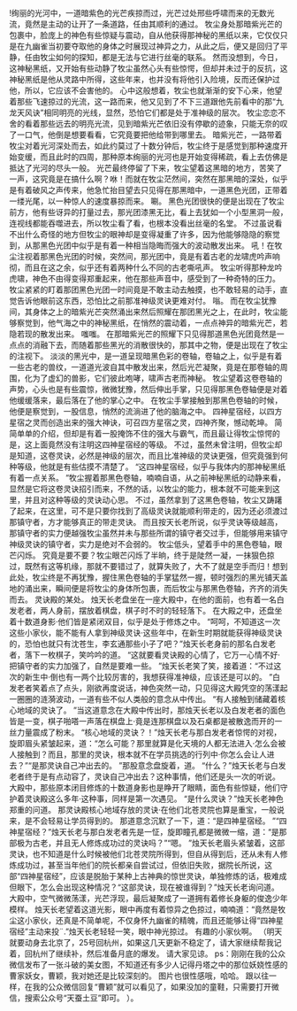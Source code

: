 !绚丽的光河中，一道暗紫色的光芒疾掠而过，光芒过处邢些呼啸而来的无数光流，竟然是主动的让开了一条道路，任由其顺利的通过。
牧尘身处那暗紫光芒的包裹中，脸庞上的神色有些惊疑与震动，自从他获得那神秘的黑纸以来，它仅仅只是在九幽雀当初要夺取他的身体之时展现过神异之力，从此之后，便又是回归了平静，任由牧尘如何的探知，都是无法与它进行丝毫的联系。
然而没想到，今日，这神秘黑纸，又开始有些动静了牧尘虽然心头有些惊愕，但却并未过于的反抗，这神秘黑纸是他从灵路中所得，这些年来，也并没有将他引入险境，反而还保护过他，所以，它应该不会害他的。
心中这般想着，牧尘也就渐渐的安下心来，他望着那些飞速掠过的光流，这一路而来，他又见到了不下三道跟他先前看中的那“九龙天风诀”相同明亮的光线，显然，恐怕它们都是处于准神级的层次。
牧尘恋恋不舍的看着那些远去的明亮光流，见到暗紫光芒依旧没有停歇的迹象，只能无奈的叹了一口气，他倒是想要看看，它究竟要把他给带到哪里去。
暗紫光芒，一路带着牧尘对着光河深处而去，如此约莫过了十数分钟后，牧尘终于是感觉到那种速度开始变缓，而且此时的四周，那种原本绚丽的光河也是开始变得稀疏，看上去仿佛是抵达了光河的尽头一般。
光芒最终停留了下来，牧尘望着这黑暗的地方，苦笑了一声，这究竟是在搞什么啊？咻！而就在牧尘茫然间，突然在那黑暗的深处，似乎是有着破风之声传来，他急忙抬目望去只见得在那黑暗中，一道黑色光团，正带着一缕光尾，以一种惊人的速度暴掠而来。
唰。
黑色光团很快的便是出现在了牧尘前方，他有些讶异的打量过去，那光团漆黑无比，看上去犹如一个小型黑洞一般，连视线都能吞噬进去，所以牧尘看了看，也根本没看出丝毫的名堂。
不过虽说看不出什么奇怪的地方但牧尘的眼神却是变得凝重了许多，因为他能够隐隐的察觉到，从那黑色光团中似乎是有着一种相当隐晦而强大的波动散发出来。
吼！在牧尘注视着那黑色光团的时候，突然间，那光团中，竟是有着古老的龙啸虎吟声响彻，而且在这之余，似乎还有着两种什么不同的古老嘶吼声。
牧尘听得那种龙吟虎啸，神色不由得变得郑重起来，他在那些声音中，感受到了一种奇特的压力。
牧尘紧紧的盯着那团黑色光团一时间竟是不敢主动去触摸，也不敢轻易的动手，直觉告诉他眼前这东西，恐怕比之前那准神级灵诀更难对付。
嗡。
而在牧尘犹豫间，其身体之上的暗紫光芒突然涌出来然后照耀在那团黑光之上，在此时，牧尘能够察觉到，他气海之中的神秘黑纸，在悄然的震动着，一点点神异的暗紫光芒，若隐若现的散发出来。
嗤嗤。
在那暗紫光芒的照耀下只见得那道黑色光团竟然是一点点的消融下去，而随着那些黑光的消散很快的，那其中之物，便是出现在了牧尘的注视下。
淡淡的黑光中，是一道呈现暗黑色彩的卷轴，卷轴之上，似乎是有着一些古老的兽纹，一道道光波自其中散发出来，然后光芒凝聚，竟是在那卷轴的周围，化为了虚幻的兽影，它们彼此咆哮，啸声古老而神秘。
牧尘望着这卷卷轴的声势，心头也是有些震惊，微微犹豫，然后伸出手掌，只见得那黑色卷轴便是对着他缓缓落来，最后落在了他的掌心之中。
在牧尘手掌接触到那黑色卷轴的时候，他便是察觉到，一股信息，悄然的流淌进了他的脑海之中。
四神星宿经，以四方星宿之灵而创造出来的强大神诀，可召四方星宿之灵，四神齐聚，憾动乾坤。
简简单单的介绍，但却是有着一股掩饰不住的强大与霸气，而且最让得牧尘惊愕的是，这上面竟然没有注明这四神星宿经的等级。
不过，虽然未曾注明，但牧尘却是知道，这卷灵诀，必然是神级的层次，而且比准神级的灵诀更强，但究竟强到何种等级，他就是有些估摸不清楚了。
“这四神星宿经，似乎与我体内的那神秘黑纸有着一点关系。
”牧尘握着那黑色卷轴，喃喃自语，从之前神秘黑纸的动静来看，显然是它将这卷灵诀招引而来，不然的话，以牧尘的能力，根本就不可能来到这里，并且对这种等级的灵诀动心思。
不过，虽然拿到了这黑色卷轴，牧尘又踌躇了起来，在这里，可不是只要你找到了高级灵诀就能顺利带走的，因为还必须渡过那镇守者，方才能够真正的带走灵诀。
而且按天长老所说，似乎灵诀等级越高，那镇守者的实力便越强牧尘虽然并未与那些所谓的镇守者交过手，但能够用来镇守神级灵诀的镇守者，实力是绝对不会弱的。
牧尘低头，望着手中的黑色卷轴，眼芒闪烁。
究竟是要不要？牧尘眼芒闪烁了半晌，终于是陡然一凝，一抹狠色掠过，既然有这等机缘，那就不要错过了，就算失败了，大不了就是空手而归！想到此处，牧尘终是不再犹豫，握住黑色卷轴的手掌猛然一握，顿时强烈的黑光铺天盖地的涌出来，瞬间便是将牧尘的身体所包裹，而后牧尘与那黑色卷轴，齐齐的消失而去。
灵诀殿的某处。
烛天长老盘坐在一座大殿中，在他的面前，也有着一名白发老者，两人身前，摆放着棋盘，棋子时不时的轻轻落下。
在大殿之中，还盘坐着十数道身影·他们皆是紧闭双目，似乎是处于修炼之中。
“呵呵，不知道这一次这些小家伙，能不能有人拿到神级灵诀·这些年中，在新生时期就能获得神级灵诀的，恐怕也就只有沈苍生，李玄通那些小子了吧？”烛天长老身前的那名白发老者，落下一枚棋子，笑吟吟的道。
“这就要看灵诀殿的心情了，它万一心情不好·把镇守者的实力加强了，自然是要难一些。
”烛天长老笑了笑，接着道：“不过这次的新生中·倒也有一两个比较厉害的，我想获得准神级，应该还是可以的。
”白发老者笑着点了点头，刚欲再度说话，神色突然一动，只见得这大殿凭空的荡漾起一圈圈的涟漪波动，一道有些不似人类般的意念从中传出。
“有人接触到储藏着核心地域的灵诀了。
”当这道意念在大殿中传出时，那烛天长老以及白发老者的面色皆是一变，棋子啪嗒一声落在棋盘上·竟是连那棋盘以及石桌都是被散逸而开的一丝力量震成了粉末。
“核心地域的灵诀？！”烛天长老与那白发老者惊愕的对视，旋即眉头紧皱起来，道：“怎么可能？那里就算是化天境的人都无法进入·怎么会被人接触到？而且，那里的灵诀，根本就不在学员挑选的行列中·你怎么会让人进去？”“是那灵诀自己冲出去的。
”那股意念盘旋着，道。
“什么？”烛天长老与白发老者终于是有点动容了，灵诀自己冲出去？这种事情，他们还是头一次的听说。
大殿中，那些原本闭目修炼的十数道身影也是睁开了眼睛，面色有些惊疑，他们守护着灵诀殿这么多年·这种事，同样是第一次遇见。
“是什么灵诀？”烛天长老神色郑重的问道。
那灵诀殿核心地域存放的灵诀·在他们北苍灵院也算是重宝，一般说来，是不会轻易让学员得到的。
那道意念沉默了一下，道：“是四神星宿经。
”“四神星宿经？”烛天长老与那白发老者先是一怔，旋即瞳孔都是微微一缩，道：“是那部极为古老，并且无人修炼成功过的灵诀吗？”“嗯。
”烛天长老眉头紧皱着，这部灵诀，也不知道是什么时候被他们北苍灵院所得到，但自从得到后，还从未有人修炼成功过，甚至当年他们的院长都亲自尝试过，但依旧失败，据院长所说，这部“四神星宿经”，应该是脱胎于某种上古神典的惊世灵诀，单独修炼的话，极难成但眼下，怎么会出现这种情况？“这部灵诀，现在被谁得到？”烛天长老询问道。
大殿中，空气微微荡漾，光芒浮现，最后凝聚成了一道拥有着修长身躯的俊逸少年模样。
烛天长老望着这道光影，眼中再度有着惊异之色掠过，喃喃道：“竟然是牧尘这小家伙，还真是不简单呢，不仅身怀九幽雀的精魄，而且还能够让得“四神星宿经”主动来投¨.”烛天长老轻轻一笑，眼中神光掠过。
有趣的小家伙啊。
（明天就要动身去北京了，25号回杭州，如果这几天更新不稳定了，请大家继续帮我记着，回杭州了继续补，然后准备月底的爆发。
请大家见谅。
ps：刚刚在我的公众微信发布了一张斗破的美女图，不知道还有多少人记得丹塔之中的那位妖娆性感的曹家妖女，曹颖，我对她还是比较深刻的。
图片也很性感哦，哈哈。
跟以往一样，在我的公众微信回复“曹颖”就可以看见了，如果没加的童鞋，只需要打开微信，搜索公众号“天蚕土豆”即可。
）。
